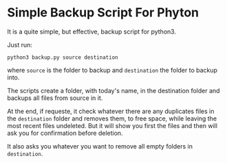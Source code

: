 # Simple Backup Script For Phyton

It is a quite simple, but effective, backup script for python3.

Just run:
```console
python3 backup.py source destination
```
where `source` is the folder to backup and `destination` the folder to backup into.

The scripts create a folder, with today's name, in the destination folder and backups all files from source in it. 

At the end, if requeste, it check whatever there are any duplicates files in the `destination` folder and removes them, to free space, while leaving the most recent files undeleted. But it will show you first the files and then will ask you for confirmation before deletion. 

It also asks you whatever you want to remove all empty folders in `destination`.
